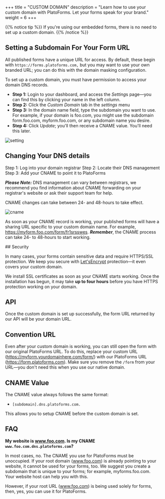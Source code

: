 +++
title = "CUSTOM DOMAIN"
description = "Learn how to use your custom domain with PlatoForms. Let your forms speak for your brand."
weight = 6
+++

{{% notice tip  %}}
If you're using our embedded forms, there is no need to set up a custom domain.
{{% /notice %}}

## Setting a Subdomain For Your Form URL

All published forms have a unique URL for access. By default, these begin with `https://forms.platoforms.com,` but you may want to use your own branded URL; you can do this with the domain masking configuration.

<div class="notices warning"><p>To set up a custom domain, you must have permission to access your domain DNS records.</p>
</div>

* **Step 1:** Login to your dashboard, and access the *Setting*s page—you can find this by clicking your name in the left column.
* **Step 2:** Click the *Custom Domain* tab in the *settings* menu
* **Step 3:** In the domain name field, type the subdomain you want to use. For example, if your domain is foo.com, you might use the subdomain form.foo.com, myform.foo.com, or any subdomain name you desire. 
* **Step 4:** Click *Update*; you'll then receive a CNAME value. You'll need this later.




![setting](/images/setting.png)



## Changing Your DNS details

Step 1: Log into your domain registrar
Step 2: Locate their DNS management
Step 3:  Add your CNAME to point it to PlatoForms

***Please Note:*** DNS management can vary between registrars, we recommend you find information about CNAME forwarding on your registrar's website or ask their support team for help.

CNAME changes can take between 24- and 48-hours to take effect.



![cname](/images/cname.png)



As soon as your CNAME record is working, your published forms will have a sharing URL specific to your custom domain name. For example, https://myform.foo.com/form/fr1srsswes. ***Remember***, the CNAME process can take 24- to 48-hours to start working. 



## Security

In many cases, your forms contain sensitive data and require HTTPS/SSL protection. We keep you secure with [Let'sEncrypt](https://letsencrypt.org/) protection—it even covers your custom domain.

We install SSL certificates as soon as your CNAME starts working. Once the installation has begun, it may take **up to four hours** before you have HTTPS protection working on your domain.



## API

Once the custom domain is set up successfully, the form URL returned by our API will be your domain URL.



## Convention URL

Even after your custom domain is working, you can still open the form with our original PlatoForms URL. To do this, replace your custom URL (https://myform.yourdomainhere.com/form/) with our PlatoForms URL (https://form.platoforms.com). Make sure you remove the `/form` from your URL—you don't need this when you use our native domain.



## CNAME Value

The CNAME value always follows the same format:

* `[subdomain].dns.platoforms.com.`

This allows you to setup CNAME before the custom domain is set.

## FAQ

**My website is www.foo.com. Is my CNAME `www.foo.com.dns.platoforms.com`?**

In most cases, no. The CNAME you use for PlatoForms must be unoccupied. If your root domain (www.foo.com) is already pointing to your website, it cannot be used for your forms, too. We suggest you create a subdomain that is unique to your forms; for example, myforms.foo.com. Your website host can help you with this.

However, if your root URL (www.foo.com) is being used solely for forms, then, yes, you can use it for PlatoForms.
